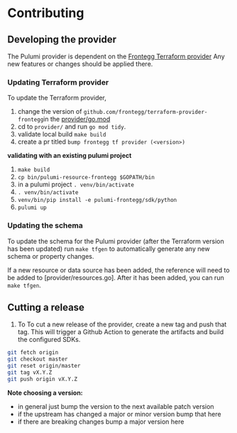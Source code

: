 # Contributing

## Developing the provider

The Pulumi provider is dependent on the [Frontegg Terraform provider](https://github.com/frontegg/terraform-provider-frontegg/releases) Any new features or changes should be applied there.

### Updating Terraform provider

To update the Terraform provider, 
1. change the version of `github.com/frontegg/terraform-provider-frontegg`in the [provider/go.mod](provider/go.mod) 
2. cd to `provider/` and run `go mod tidy`.
3. validate local build `make build`
4. create a pr titled `bump frontegg tf provider (<version>)`

**validating with an existing pulumi project**
1. `make build`
1. `cp bin/pulumi-resource-frontegg $GOPATH/bin`
1. in a pulumi project `. venv/bin/activate`
1. `. venv/bin/activate` 
1. `venv/bin/pip install -e pulumi-frontegg/sdk/python`
1. `pulumi up`

### Updating the schema

To update the schema for the Pulumi provider (after the Terraform version has been updated) run `make tfgen` to automatically generate any new schema or property changes.

If a new resource or data source has been added, the reference will need to be added to [provider/resources.go]. After it has been added, you can run `make tfgen`.

## Cutting a release

1. To
To cut a new release of the provider, create a new tag and push that tag. This will trigger a Github Action to generate the artifacts and build the configured SDKs.

```bash
git fetch origin
git checkout master
git reset origin/master
git tag vX.Y.Z
git push origin vX.Y.Z
```


**Note choosing a version:**
  - in general just bump the version to the next available patch version
  - if the upstream has changed a major or minor version bump that here
  - if there are breaking changes bump a major version here

